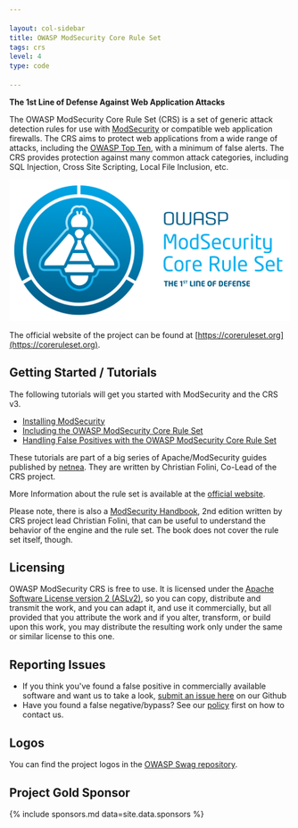 ```yaml
---

layout: col-sidebar
title: OWASP ModSecurity Core Rule Set
tags: crs
level: 4
type: code

---
```

<!-- build -->
**The 1st Line of Defense Against Web Application Attacks**

The OWASP ModSecurity Core Rule Set (CRS) is a set of generic attack detection rules for use with [ModSecurity](https://modsecurity.org/) or compatible web application firewalls. The CRS aims to protect web applications from a wide range of attacks, including the [OWASP Top Ten](https://owasp.org/www-project-top-ten/), with a minimum of false alerts. The CRS provides protection against many common attack categories, including SQL Injection, Cross Site Scripting, Local File Inclusion, etc. 

![CRS Logo](assets/images/CRS-logo-full_size-512x257.png)

The official website of the project can be found at [https://coreruleset.org](https://coreruleset.org).

## Getting Started / Tutorials

The following tutorials will get you started with ModSecurity and the CRS v3.

* [Installing ModSecurity](https://www.netnea.com/cms/apache-tutorial-6_embedding-modsecurity/)
* [Including the OWASP ModSecurity Core Rule Set](https://www.netnea.com/cms/apache-tutorial-7_including-modsecurity-core-rules/)
* [Handling False Positives with the OWASP ModSecurity Core Rule Set](https://www.netnea.com/cms/apache-tutorial-8_handling-false-positives-modsecurity-core-rule-set/)

These tutorials are part of a big series of Apache/ModSecurity guides published by [netnea](https://www.netnea.com/cms/apache-tutorials). They are written by Christian Folini, Co-Lead of the CRS project.

More Information about the rule set is available at the [official website](https://coreruleset.org).

Please note, there is also a [ModSecurity Handbook](https://www.feistyduck.com/books/modsecurity-handbook/), 2nd edition written by CRS project lead Christian Folini, that can be useful to understand the behavior of the engine and the rule set. The book does not cover the rule set itself, though.

## Licensing

OWASP ModSecurity CRS is free to use. It is licensed under the [Apache Software License version 2 (ASLv2)](https://www.apache.org/licenses/LICENSE-2.0), so you can copy, distribute and transmit the work, and you can adapt it, and use it commercially, but all provided that you attribute the work and if you alter, transform, or build upon this work, you may distribute the resulting work only under the same or similar license to this one. 

## Reporting Issues

* If you think you've found a false positive in commercially available software and want us to take a look, [submit an issue here](https://github.com/coreruleset/coreruleset/issues/new/choose) on our Github
* Have you found a false negative/bypass? See our [policy](https://github.com/coreruleset/coreruleset/security/policy) first on how to contact us.

## Logos

You can find the project logos in the [OWASP Swag repository](https://github.com/OWASP/owasp-swag/tree/master/projects/coreruleset).

## Project Gold Sponsor

{% include sponsors.md data=site.data.sponsors %}

